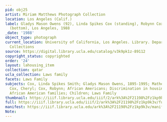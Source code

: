 ```yaml
---
pid: obj25
artist: Miriam Matthews Photograph Collection
location: Los Angeles (Calif.)
label: Gladys Mason Owens (92), Linda Spikes Cox (standing), Robynn Cox, Cheryl Cox
  (bottom), Los Angeles, 1988
_date: '1988'
object_type: photograph
current_location: University of California, Los Angeles. Library. Department of Special
  Collections
source: https://digital.library.ucla.edu/catalog/v3k9pk1z-89112
copyright_status: copyrighted
order: '24'
layout: lahousing_item
collection: qatar
ucla_collection: Laws family
facets: Laws Family
subjects: Cox, Linda Spikes Smith; Gladys Mason Owens, 1895-1995; Mathews, Elwood;
  Cox, Cheryl; Cox, Robynn; African Americans; Discrimination in housing; Redlining;
  African American families; Children; Laws Family
thumbnail: https://iiif.library.ucla.edu/iiif/2/ark%3A%2F21198%2Fz1kp9k3v/full/250,/0/default.jpg
full: https://iiif.library.ucla.edu/iiif/2/ark%3A%2F21198%2Fz1kp9k3v/full/full/0/default.jpg
manifest: https://iiif.library.ucla.edu/ark%3A%2F21198%2Fz1kp9k3v/manifest
Note: 
---
```

